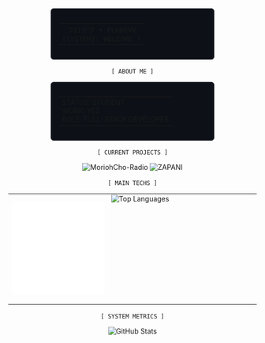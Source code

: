 <div align="center">

<div style="border: 1px solid #30363d; border-radius: 6px; padding: 15px; margin: 10px; width: 300px; background-color: #0d1117;">
<table style="border: none; width: 100%">
<tr><td align="center" style="border: none;">
<span style="font-family: monospace;">フロデヴ • FLODEVV</span><br/>
<span style="font-family: monospace;">[SYSTEM]: WELCOME !</span>
</td></tr>
</table>
</div>

`[ ABOUT ME ]`

<div style="border: 1px solid #30363d; border-radius: 6px; padding: 15px; margin: 10px; width: 300px; background-color: #0d1117;">
<table>
<tr><td>
STATUS: STUDENT </br>
WORK: YES </br>
ROLE: FULL-STACK DEVELOPER
</td></tr>
</table>
</div>

`[ CURRENT PROJECTS ]`

<picture>
  <source media="(prefers-color-scheme: light)" srcset="https://img.shields.io/static/v1?message=MoriohCho-Radio&logo=github&label=&color=ffffff&logoColor=000000&labelColor=ffffff&style=for-the-badge">
  <source media="(prefers-color-scheme: dark)" srcset="https://img.shields.io/static/v1?message=MoriohCho-Radio&logo=github&label=&color=0d1116&logoColor=ffffff&labelColor=0d1116&style=for-the-badge">
  <img alt="MoriohCho-Radio" src="https://img.shields.io/static/v1?message=MoriohCho-Radio&logo=github&label=&color=0d1116&logoColor=ffffff&labelColor=0d1116&style=for-the-badge">
</picture>
<picture>
  <source media="(prefers-color-scheme: light)" srcset="https://img.shields.io/static/v1?message=ZAPANI&logo=github&label=&color=ffffff&logoColor=000000&labelColor=ffffff&style=for-the-badge">
  <source media="(prefers-color-scheme: dark)" srcset="https://img.shields.io/static/v1?message=ZAPANI&logo=github&label=&color=0d1116&logoColor=ffffff&labelColor=0d1116&style=for-the-badge">
  <img alt="ZAPANI" src="https://img.shields.io/static/v1?message=ZAPANI&logo=github&label=&color=0d1116&logoColor=ffffff&labelColor=0d1116&style=for-the-badge">
</picture>

`[ MAIN TECHS ]`

<table style="border: none; background: none; width: 100%;">
<tr style="border: none; background: none;">
<td style="border: none; width: 40%; vertical-align: top;">

<div align="center" style="max-width: 300px;">
<p align="center">
  <picture>
    <source srcset="./svg/light/stack.svg" media="(prefers-color-scheme: light)">
    <source srcset="./svg/dark/stack.svg" media="(prefers-color-scheme: dark)">
    <img src="./svg/dark/stack.svg" alt="Technologies Stack" width="300">
  </picture>
</p>
</div>

</td>
<td style="border: none; width: 60%; vertical-align: top;">

<picture>
  <source media="(prefers-color-scheme: light)" srcset="https://github-readme-stats.vercel.app/api/top-langs/?username=FloDevv&layout=compact&theme=light&bg_color=ffffff&title_color=000000&text_color=000000&icon_color=000000&border_color=000000&border_radius=6">
  <source media="(prefers-color-scheme: dark)" srcset="https://github-readme-stats.vercel.app/api/top-langs/?username=FloDevv&layout=compact&theme=dark&bg_color=0d1116&title_color=ffffff&text_color=ffffff&icon_color=ffffff&border_color=21262d&border_radius=6">
  <img alt="Top Languages" src="https://github-readme-stats.vercel.app/api/top-langs/?username=FloDevv&layout=compact&theme=dark&bg_color=0d1116&title_color=ffffff&text_color=ffffff&icon_color=ffffff&border_color=21262d&border_radius=6">
</picture>

</td>
</tr>
</table>

`[ SYSTEM METRICS ]`

<picture>
  <source media="(prefers-color-scheme: light)" srcset="https://pixel-profile-ui.vercel.app/api/github-stats?username=FloDevv&include_all_commits=true&pixelate_avatar=true&background=linear-gradient%280deg%2C+%23ffffff+0%25%2C+%23ffffff+100%25%29&color=%23000000&screen_effect=true">
  <source media="(prefers-color-scheme: dark)" srcset="https://pixel-profile-ui.vercel.app/api/github-stats?username=FloDevv&include_all_commits=true&pixelate_avatar=true&background=linear-gradient%280deg%2C+%230d1116+0%25%2C+%230d1116+100%25%29&color=%23ffffff&screen_effect=true">
  <img alt="GitHub Stats" src="https://pixel-profile-ui.vercel.app/api/github-stats?username=FloDevv&include_all_commits=true&pixelate_avatar=true&background=linear-gradient%280deg%2C+%230d1116+0%25%2C+%230d1116+100%25%29&color=%23ffffff&screen_effect=true">
</picture>

